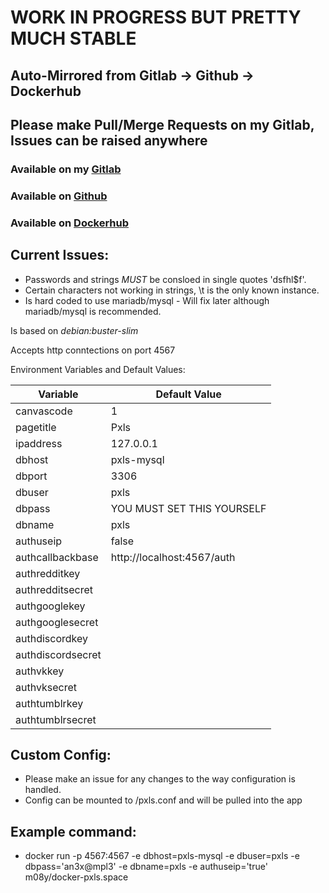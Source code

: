 # WORK IN PROGRESS BUT PRETTY MUCH STABLE #

## Auto-Mirrored from Gitlab -> Github ->  Dockerhub ##

## Please make Pull/Merge Requests on my Gitlab, Issues can be raised anywhere ##

### Available on my [Gitlab](https://gitlab.nyeprice.space/moby/docker-pxls.space) ###

### Available on [Github](https://github.com/aneurinprice/docker-pxls.space) ###

### Available on [Dockerhub](https://hub.docker.com/r/m08y/docker-pxls.space) ###


## Current Issues: ##
  - Passwords and strings _MUST_ be consloed in single quotes 'dsfhl$f'.
  - Certain characters not working in strings, \t is the only known instance.
  - Is hard coded to use mariadb/mysql - Will fix later although mariadb/mysql is recommended.

Is based on _debian:buster-slim_

Accepts http conntections on port 4567

Environment Variables and Default Values:

Variable	  |	Default Value
------------------|------------------
canvascode        | 1
pagetitle         | Pxls
ipaddress         | 127.0.0.1
dbhost            | pxls-mysql
dbport            | 3306
dbuser            | pxls
dbpass            | YOU MUST SET THIS YOURSELF
dbname            | pxls
authuseip         | false
authcallbackbase  | http://localhost:4567/auth
authredditkey     | 
authredditsecret  | 
authgooglekey     | 
authgooglesecret  | 
authdiscordkey    | 
authdiscordsecret | 
authvkkey         | 
authvksecret      | 
authtumblrkey     | 
authtumblrsecret  | 

## Custom Config: ##
  - Please make an issue for any changes to the way configuration is handled.
  - Config can be mounted to /pxls.conf and will be pulled into the app  


## Example command: ##
  - docker run -p 4567:4567 -e dbhost=pxls-mysql -e dbuser=pxls -e dbpass='an3x@mpl3' -e dbname=pxls -e authuseip='true' m08y/docker-pxls.space
 
